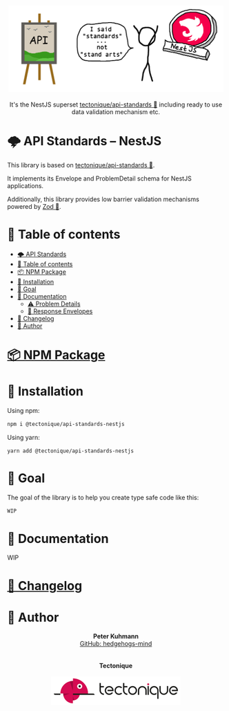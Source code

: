 <p align="center">
  <br>
  <br>
  <img src=".assets/logo.png" alt="Logo of library api-standards" width="500">
  <br>
  <br>
  It's the NestJS superset
  <a href="https://github.com/tectonique/api-standards">tectonique/api-standards 🔗</a>
  including ready to use data validation mechanism etc.
</p>

# 🌩 API Standards – NestJS
This library is based on [tectonique/api-standards 🔗](https://github.com/tectonique/api-standards).

It implements its Envelope and ProblemDetail schema for NestJS applications.

Additionally, this library provides low barrier validation mechanisms powered by [Zod 🔗](https://github.com/colinhacks/zod). 

# 📖 Table of contents

<!-- TOC -->
* [🌩 API Standards](#-api-standards)
* [📖 Table of contents](#-table-of-contents)
* [📦 NPM Package](#-npm-package)
* [💾 Installation](#-installation)
* [🏁 Goal](#-goal)
* [📑 Documentation](#-documentation)
    * [⚠️ Problem Details](#-problem-details)
    * [📨 Response Envelopes](#-response-envelopes)
* [📜 Changelog](#-changelog)
* [🦔 Author](#-author)
<!-- TOC -->

# [📦 NPM Package](https://www.npmjs.com/package/@tectonique/api-standards-nestjs)

# 💾 Installation

Using npm:
```bash
npm i @tectonique/api-standards-nestjs
```

Using yarn:
```
yarn add @tectonique/api-standards-nestjs
```

# 🏁 Goal
The goal of the library is to help you create type safe code like this:
```typescript
WIP
```

# 📑 Documentation

WIP

# [📜 Changelog](CHANGELOG.md)

# 🦔 Author
<p align="center">
  <b>Peter Kuhmann</b>
  <br>
  <a href="https://github.com/hedgehogs-mind">GitHub: hedgehogs-mind</a>
  <br>
  <br>
  <br>
  <b>Tectonique</b>
  <br>
  <br>
  <img src=".assets/tectonique-small.png" alt="Tectonique logo" width="300">
</p>